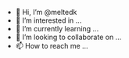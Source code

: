 - 👋 Hi, I’m @meltedk
- 👀 I’m interested in ...
- 🌱 I’m currently learning ...
- 💞️ I’m looking to collaborate on ...
- 📫 How to reach me ...

<!---
meltedk/meltedk is a ✨ special ✨ repository because its `README.md` (this file) appears on your GitHub profile.
You can click the Preview link to take a look at your changes.
--->
